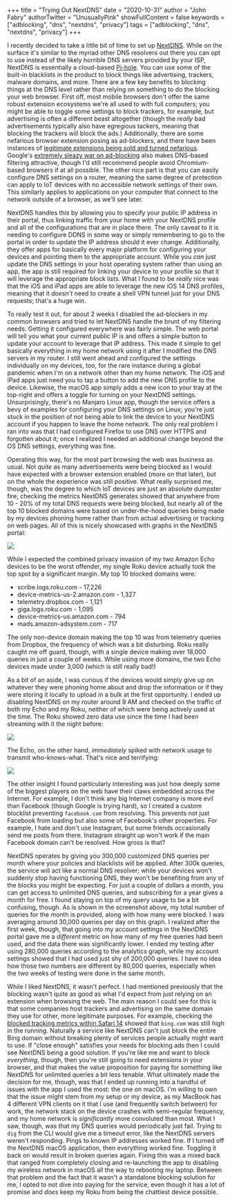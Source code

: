 +++
title = "Trying Out NextDNS"
date = "2020-10-31"
author = "John Fabry"
authorTwitter = "UnusuallyPink"
showFullContent = false
keywords = ["adblocking", "dns", "nextdns", "privacy"]
tags = ["adblocking", "dns", "nextdns", "privacy"]
+++

I recently decided to take a little bit of time to set up [NextDNS](https://nextdns.io/). While on the surface it's similar to the myriad other DNS resolvers out there you can opt to use instead of the likely horrible DNS servers provided by your ISP, NextDNS is essentially a cloud-based [Pi-hole](https://pi-hole.net/). You can use some of the built-in blacklists in the product to block things like advertising, trackers, malware domains, and more. There are a few key benefits to blocking things at the DNS level rather than relying on something to do the blocking your web browser. First off, most mobile browsers don't offer the same robust extension ecosystems we're all used to with full computers; you might be able to toggle some settings to block trackers, for example, but advertising is often a different beast altogether (though the _really_ bad advertisements typically also have egregious tackers, meaning that blocking the trackers will block the ads.) Additionally, there are some nefarious browser extension posing as ad-blockers, and there have been instances of [legitimate extensions being sold and turned nefarious](https://arstechnica.com/information-technology/2020/10/popular-chromium-ad-blockers-caught-stealing-user-data-and-accessing-accounts/). Google's [extremely sleazy war on ad-blocking](https://9to5google.com/2019/01/22/google-chrome-break-ad-blockers/) also makes DNS-based filtering attractive, though I'd still recommend people avoid Chromium-based browsers if at all possible. The other nice part is that you can easily configure DNS settings on a router, meaning the same degree of protection can apply to IoT devices with no accessible network settings of their own. This similarly applies to applications on your computer that connect to the network outside of a browser, as we'll see later.

NextDNS handles this by allowing you to specify your public IP address in their portal, thus linking traffic from your home with your NextDNS profile and all of the configurations that are in place there. The only caveat to it is needing to configure DDNS in some way or simply remembering to go to the portal in order to update the IP address should it ever change. Additionally, they offer apps for basically every major platform for configuring your devices and pointing them to the appropriate account. While you _can_ just update the DNS settings in your host operating system rather than using an app, the app is still required for linking your device to your profile so that it will leverage the appropriate block lists. What I found to be _really_ nice was that the iOS and iPad apps are able to leverage the new iOS 14 DNS profiles, meaning that it _doesn't_ need to create a shell VPN tunnel just for your DNS requests; that's a huge win.

To really test it out, for about 2 weeks I disabled the ad-blockers in my common browsers and tried to let NextDNS handle the brunt of my filtering needs. Getting it configured everywhere was fairly simple. The web portal will tell you what your current public IP is and offers a simple button to update your account to leverage that IP address. This made it simple to get basically everything in my home network using it after I modified the DNS servers in my router. I still went ahead and configured the settings individually on my devices, too, for the rare instance during a global pandemic when I'm on a network other than my home network. The iOS and iPad apps just need you to tap a button to add the new DNS profile to the device. Likewise, the macOS app simply adds a new icon to your tray at the top-right and offers a toggle for turning on your NextDNS settings. Unsurprisingly, there's no Manjaro Linux app, though the service offers a bevy of examples for configuring your DNS settings on Linux; you're just stuck in the position of not being able to link the device to your NextDNS account if you happen to leave the home network. The only real problem I ran into was that I had configured Firefox to use DNS over HTTPS and forgotten about it; once I realized I needed an additional change beyond the OS DNS settings, everything was fine.

Operating this way, for the most part browsing the web was business as usual. Not _quite_ as many advertisements were being blocked as I would have expected with a browser extension enabled (more on that later), but on the whole the experience was still positive. What really surprised me, though, was the degree to which IoT devices are just an absolute dumpster fire; checking the metrics NextDNS generates showed that anywhere from 10 - 20% of my total DNS requests were being blocked, but nearly all of the top 10 blocked domains were based on under-the-hood queries being made by my devices phoning home rather than from actual advertising or tracking on web pages. All of this is nicely showcased with graphs in the NextDNS portal:

![](images/next_dns_graphs-1024x403.png)

While I expected the combined privacy invasion of my two Amazon Echo devices to be the worst offender, my single Roku device actually took the top spot by a significant margin. My top 10 blocked domains were:

- scribe.logs.roku.com - 17,226
- device-metrics-us-2.amazon.com - 1,327
- telemetry.dropbox.com - 1,121
- giga.logs.roku.com - 1,095
- device-metrics-us.amazon.com - 794
- mads.amazon-adsystem.com - 717

The only non-device domain making the top 10 was from telemetry queries from Dropbox, the frequency of which was a bit disturbing. Roku really caught me off guard, though, with a single device making over 18,000 queries in just a couple of weeks. While using more domains, the two Echo devices made under 3,000 (which is still really bad!)

As a bit of an aside, I was curious if the devices would simply give up on whatever they were phoning home about and drop the information or if they were storing it locally to upload in a bulk at the first opportunity. I ended up disabling NextDNS on my router around 9 AM and checked on the traffic of both my Echo and my Roku, neither of which were being actively used at the time. The Roku showed zero data use since the time I had been streaming with it the night before:

![](images/roku_wifi_small.jpg)

The Echo, on the other hand, _immediately_ spiked with network usage to transmit who-knows-what. That's nice and terrifying:

![](images/echo_wifi_small.jpg)

The other insight I found particularly interesting was just how deeply some of the biggest players on the web have their claws embedded across the Internet. For example, I don't think any big Internet company is more evil than Facebook (though Google is trying hard), so I created a custom blocklist preventing `facebook.com` from resolving. This prevents not just Facebook from loading but also some of Facebook's other properties. For example, I hate and don't use Instagram, but some friends occasionally send me posts from there. Instagram straight up won't work if the main Facebook domain can't be resolved. How gross is that?

NextDNS operates by giving you 300,000 customized DNS queries per month where your policies and blacklists will be applied. After 300k queries, the service will act like a normal DNS resolver; while your devices won't suddenly stop having functioning DNS, they won't be benefiting from any of the blocks you might be expecting. For just a couple of dollars a month, you can get access to unlimited DNS queries, and subscribing for a year gives a month for free. I found staying on top of my query usage to be a bit confusing, though. As is shown in the screenshot above, my total number of queries for the month is provided, along with how many were blocked. I was averaging around 30,000 queries per day on this graph. I realized after the first week, though, that going into my account settings in the NextDNS portal gave me a _different_ metric on how many of my free queries had been used, and the data there was significantly lower. I ended my testing after using 280,000 queries according to the analytics graph, while my account settings showed that I had used just shy of 200,000 queries. I have no idea how those two numbers are different by 80,000 queries, especially when the two weeks of testing were done in the same month.

While I liked NextDNS, it wasn't perfect. I had mentioned previously that the blocking wasn't quite as good as what I'd expect from just relying on an extension when browsing the web. The main reason I could see for this is that some companies host trackers and advertising on the same domain they use for other, more legitimate purposes. For example, checking the [blocked tracking metrics within Safari 14](https://unusually.pink/safari-14/) showed that `bing.com` was still high in the running. Naturally a service like NextDNS can't just block the entire Bing domain without breaking plenty of services people actually might want to use. If "close enough" satisfies your needs for blocking ads then I could see NextDNS being a good solution. If you're like me and want to block _everything_, though, then you're still going to need extensions in your browser, and that makes the value proposition for paying for something like NextDNS for unlimited queries a bit less tenable. What ultimately made the decision for me, though, was that I ended up running into a handful of issues with the app I used the most: the one on macOS. I'm willing to own that the issue might stem from my setup or my device, as my MacBook has 4 different VPN clients on it that I use (and frequently switch between) for work, the network stack on the device crashes with semi-regular frequency, and my home network is _significantly_ more convoluted than most. What I saw, though, was that my DNS queries would periodically just fail. Trying to `dig` from the CLI would give me a timeout error, like the NextDNS servers weren't responding. Pings to known IP addresses worked fine. If I turned off the NextDNS macOS application, then everything worked fine. Toggling it back on would result in broken queries again. Fixing this was a mixed back that ranged from completely closing and re-launching the app to disabling my wireless network in macOS all the way to rebooting my laptop. Between that problem and the fact that it wasn't a standalone blocking solution for me, I opted to not dive into paying for the service, even though it has a lot of promise and _does_ keep my Roku from being the chattiest device possible.
